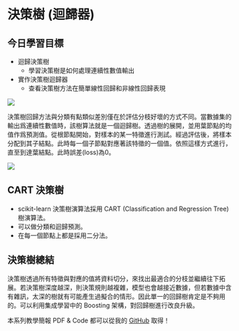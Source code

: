 # 決策樹 (迴歸器)


## 今日學習目標
- 迴歸決策樹
    - 學習決策樹是如何處理連續性數值輸出
- 實作決策樹迴歸器
    - 查看決策樹方法在簡單線性回歸和非線性回歸表現


![](https://i.imgur.com/0E14xif.png)

決策樹回歸方法與分類有點類似差別僅在於評估分枝好壞的方式不同。當數據集的輸出爲連續性數值時，該樹算法就是一個迴歸樹。透過樹的展開，並用葉節點的均值作爲預測值。從根節點開始，對樣本的某一特徵進行測試。經過評估後，將樣本分配到其子結點。此時每一個子節點對應著該特徵的一個值。依照這樣方式進行，直至到達葉結點。此時誤差(loss)為0。

![](https://i.imgur.com/8R77SQ9.png)

## CART 決策樹
- scikit-learn 決策樹演算法採用 CART (Classification and Regression Tree) 樹演算法。
- 可以做分類和迴歸預測。
- 在每一個節點上都是採用二分法。

## 決策樹總結

決策樹透過所有特徵與對應的值將資料切分，來找出最適合的分枝並繼續往下拓展。若決策樹深度越深，則決策規則越複雜，模型也會越接近數據，但若數據中含有雜訊，太深的樹就有可能產生過擬合的情形。因此單一的回歸樹肯定是不夠用的。可以利用集成學習中的 Boosting 架構，對回歸樹進行改良升級。




本系列教學簡報 PDF & Code 都可以從我的 [GitHub](https://github.com/andy6804tw/2020-12th-ironman) 取得！